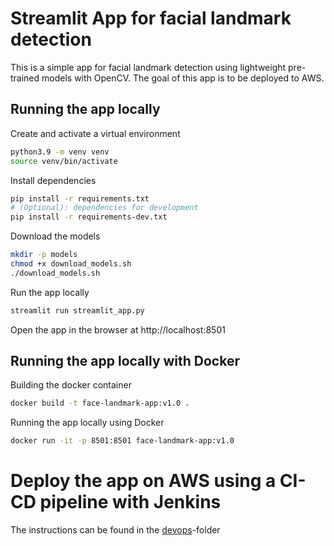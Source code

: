 # Streamlit App for facial landmark detection
This is a simple app for facial landmark detection using lightweight pre-trained models with OpenCV. The goal of this app is to be deployed to AWS.


## Running the app locally
Create and activate a virtual environment
```bash
python3.9 -m venv venv
source venv/bin/activate
```

Install dependencies
```bash
pip install -r requirements.txt
# (Optional): dependencies for development
pip install -r requirements-dev.txt
```

Download the models
```bash
mkdir -p models
chmod +x download_models.sh
./download_models.sh
```
Run the app locally
```bash
streamlit run streamlit_app.py
```
Open the app in the browser at http://localhost:8501
   
## Running the app locally with Docker
Building the docker container
```bash
docker build -t face-landmark-app:v1.0 .
```
Running the app locally using Docker
```bash
docker run -it -p 8501:8501 face-landmark-app:v1.0
```

# Deploy the app on AWS using a CI-CD pipeline with Jenkins

The instructions can be found in the [devops](./devops/)-folder
